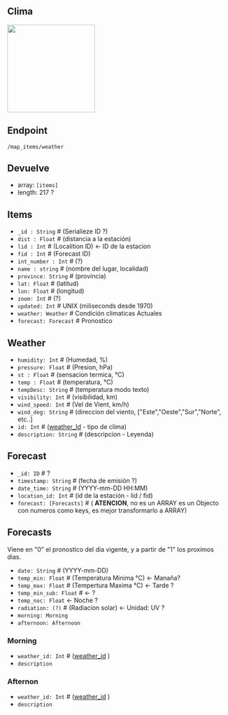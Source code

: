 ## Clima

<img src="https://upload.wikimedia.org/wikipedia/commons/thumb/c/c2/Weather-sun-thorm-shower.svg/1024px-Weather-sun-thorm-shower.svg.png" width="200">

## Endpoint

`/map_items/weather`

## Devuelve

* array: `[items]`
* length: 217 ?

## Items

* `_id : String` # (Serialieze ID ?)
* `dist : Float` # (distancia a la estación)
* `lid : Int` # (Localition ID) <- ID de la estacion
* `fid : Int` # (Forecast ID)
* `int_number : Int` # (?)
* `name : string` # (nombre del lugar, localidad)
* `province: String` # (provincia)
* `lat: Float` # (latitud)
* `lon: Float` # (longitud)
* `zoom: Int` # (?)
* `updated: Int` # UNIX (miliseconds desde 1970)
* `weather: Weather` # Condición climaticas Actuales
* `forecast: Forecast` # Pronostico

## Weather

* `humidity: Int` # (Humedad, %) 
* `pressure: Float` # (Presion, hPa)
* `st : Float` # (sensacion termica, °C)
* `temp : Float` # (temperatura, °C)
* `tempDesc: String` # (temperatura modo texto)
* `visibility: Int` # (visibilidad, km)
* `wind_speed: Int` # (Vel de Vient, km/h)
* `wind_deg: String` # (direccion del viento, ["Este","Oeste","Sur","Norte", etc..]
* `id: Int` # ([weather_Id](https://github.com/gastonpereyra/smnQL/blob/master/docs/api/clima_id.md) - tipo de clima)
* `description: String` # (descripcion - Leyenda)

## Forecast
* `_id: ID` # ?
* `timestamp: String` # (fecha de emisión ?)
* `date_time: String` # (YYYY-mm-DD HH:MM)
* `location_id: Int` # (id de la estación - lid / fid)
* `forecast: [Forecasts]` # ( **ATENCION**, no es un ARRAY es un Objecto con numeros como keys, es mejor transformarlo a ARRAY)

## Forecasts

Viene en "0" el pronostico del dia vigente, y a partir de "1" los proximos dias.

* `date: String` # (YYYY-mm-DD)
* `temp_min: Float` # (Temperatura Minima °C) <- Manaña?
* `temp_max: Float` # (Tempertura Maxima °C) <- Tarde ?
* `temp_min_sub: Float` # <- ?
* `temp_noc: Float` <- Noche ? 
* `radiation: (?)` # (Radiacion solar) <- Unidad: UV ?
* `morning: Morning`
* `afternoon: Afternoon`

### Morning

* `weather_id: Int` # ([weather_id](https://github.com/gastonpereyra/smnQL/blob/master/docs/api/clima_id.md) )
* `description`

### Afternon
* `weather_id: Int` # ([weather_id](https://github.com/gastonpereyra/smnQL/blob/master/docs/api/clima_id.md) )
* `description`

